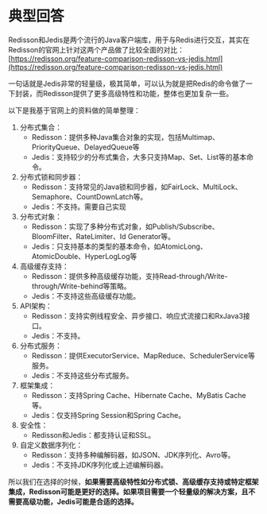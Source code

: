 # 典型回答


Redisson和Jedis是两个流行的Java客户端库，用于与Redis进行交互，其实在Redisson的官网上针对这两个产品做了比较全面的对比：[https://redisson.org/feature-comparison-redisson-vs-jedis.html](https://redisson.org/feature-comparison-redisson-vs-jedis.html)



一句话就是Jedis非常的轻量级，极其简单，可以认为就是把Redis的命令做了一下封装，而Redisson提供了更多高级特性和功能，整体也更加复杂一些。



以下是我基于官网上的资料做的简单整理：



1. 分布式集合：
    - Redisson：提供多种Java集合对象的实现，包括Multimap、PriorityQueue、DelayedQueue等
    - Jedis：支持较少的分布式集合，大多只支持Map、Set、List等的基本命令。
2. 分布式锁和同步器：
    - Redisson：支持常见的Java锁和同步器，如FairLock、MultiLock、Semaphore、CountDownLatch等。
    - Jedis：不支持。需要自己实现
3. 分布式对象：
    - Redisson：实现了多种分布式对象，如Publish/Subscribe、BloomFilter、RateLimiter、Id Generator等。
    - Jedis：只支持基本的类型的基本命令，如AtomicLong、AtomicDouble、HyperLogLog等
4. 高级缓存支持：
    - Redisson：提供多种高级缓存功能，支持Read-through/Write-through/Write-behind等策略。
    - Jedis：不支持这些高级缓存功能。
5. API架构：
    - Redisson：支持实例线程安全、异步接口、响应式流接口和RxJava3接口。
    - Jedis：不支持。
6. 分布式服务：
    - Redisson：提供ExecutorService、MapReduce、SchedulerService等服务。
    - Jedis：不支持这些分布式服务。
7. 框架集成：
    - Redisson：支持Spring Cache、Hibernate Cache、MyBatis Cache等。
    - Jedis：仅支持Spring Session和Spring Cache。
8. 安全性：
    - Redisson和Jedis：都支持认证和SSL。
9. 自定义数据序列化：
    - Redisson：支持多种编解码器，如JSON、JDK序列化、Avro等。
    - Jedis：不支持JDK序列化或上述编解码器。



所以我们在选择的时候，**如果需要高级特性如分布式锁、高级缓存支持或特定框架集成，Redisson可能是更好的选择。如果项目需要一个轻量级的解决方案，且不需要高级功能，Jedis可能是合适的选择。**

